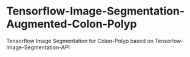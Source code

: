 # Tensorflow-Image-Segmentation-Augmented-Colon-Polyp
Tensorflow Image Segmentation for Colon-Polyp based on Tensorlow-Image-Segmentation-API
